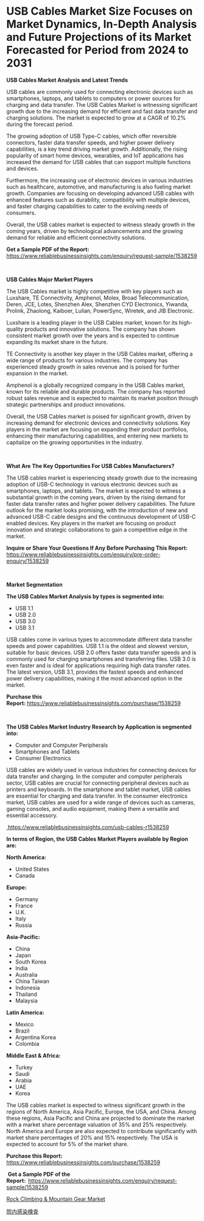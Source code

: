 <p><h1>USB Cables Market Size Focuses on Market Dynamics, In-Depth Analysis and Future Projections of its Market Forecasted for Period from 2024 to 2031</h1></p><p><strong>USB Cables Market Analysis and Latest Trends</strong></p>
<p><p>USB cables are commonly used for connecting electronic devices such as smartphones, laptops, and tablets to computers or power sources for charging and data transfer. The USB Cables Market is witnessing significant growth due to the increasing demand for efficient and fast data transfer and charging solutions. The market is expected to grow at a CAGR of 10.2% during the forecast period.</p><p>The growing adoption of USB Type-C cables, which offer reversible connectors, faster data transfer speeds, and higher power delivery capabilities, is a key trend driving market growth. Additionally, the rising popularity of smart home devices, wearables, and IoT applications has increased the demand for USB cables that can support multiple functions and devices.</p><p>Furthermore, the increasing use of electronic devices in various industries such as healthcare, automotive, and manufacturing is also fueling market growth. Companies are focusing on developing advanced USB cables with enhanced features such as durability, compatibility with multiple devices, and faster charging capabilities to cater to the evolving needs of consumers.</p><p>Overall, the USB cables market is expected to witness steady growth in the coming years, driven by technological advancements and the growing demand for reliable and efficient connectivity solutions.</p></p>
<p><strong>Get a Sample PDF of the Report:&nbsp;</strong> <a href="https://www.reliablebusinessinsights.com/enquiry/request-sample/1538259">https://www.reliablebusinessinsights.com/enquiry/request-sample/1538259</a></p>
<p>&nbsp;</p>
<p><strong>USB Cables Major Market Players</strong></p>
<p><p>The USB Cables market is highly competitive with key players such as Luxshare, TE Connectivity, Amphenol, Molex, Broad Telecommunication, Deren, JCE, Lotes, Shenzhen Alex, Shenzhen CYD Electronics, Yiwanda, Prolink, Zhaolong, Kaiboer, Lulian, PowerSync, Wiretek, and JIB Electronic. </p><p>Luxshare is a leading player in the USB Cables market, known for its high-quality products and innovative solutions. The company has shown consistent market growth over the years and is expected to continue expanding its market share in the future. </p><p>TE Connectivity is another key player in the USB Cables market, offering a wide range of products for various industries. The company has experienced steady growth in sales revenue and is poised for further expansion in the market.</p><p>Amphenol is a globally recognized company in the USB Cables market, known for its reliable and durable products. The company has reported robust sales revenue and is expected to maintain its market position through strategic partnerships and product innovations.</p><p>Overall, the USB Cables market is poised for significant growth, driven by increasing demand for electronic devices and connectivity solutions. Key players in the market are focusing on expanding their product portfolios, enhancing their manufacturing capabilities, and entering new markets to capitalize on the growing opportunities in the industry.</p></p>
<p>&nbsp;</p>
<p><strong>What Are The Key Opportunities For USB Cables Manufacturers?</strong></p>
<p><p>The USB cables market is experiencing steady growth due to the increasing adoption of USB-C technology in various electronic devices such as smartphones, laptops, and tablets. The market is expected to witness a substantial growth in the coming years, driven by the rising demand for faster data transfer rates and higher power delivery capabilities. The future outlook for the market looks promising, with the introduction of new and advanced USB-C cable designs and the continuous development of USB-C enabled devices. Key players in the market are focusing on product innovation and strategic collaborations to gain a competitive edge in the market.</p></p>
<p><strong>Inquire or Share Your Questions If Any Before Purchasing This Report:</strong> <a href="https://www.reliablebusinessinsights.com/enquiry/pre-order-enquiry/1538259">https://www.reliablebusinessinsights.com/enquiry/pre-order-enquiry/1538259</a></p>
<p>&nbsp;</p>
<p><strong>Market Segmentation</strong></p>
<p><strong>The USB Cables Market Analysis by types is segmented into:</strong></p>
<p><ul><li>USB 1.1</li><li>USB 2.0</li><li>USB 3.0</li><li>USB 3.1</li></ul></p>
<p><p>USB cables come in various types to accommodate different data transfer speeds and power capabilities. USB 1.1 is the oldest and slowest version, suitable for basic devices. USB 2.0 offers faster data transfer speeds and is commonly used for charging smartphones and transferring files. USB 3.0 is even faster and is ideal for applications requiring high data transfer rates. The latest version, USB 3.1, provides the fastest speeds and enhanced power delivery capabilities, making it the most advanced option in the market.</p></p>
<p><strong>Purchase this Report:&nbsp;</strong><a href="https://www.reliablebusinessinsights.com/purchase/1538259">https://www.reliablebusinessinsights.com/purchase/1538259</a></p>
<p>&nbsp;</p>
<p><strong>The USB Cables Market Industry Research by Application is segmented into:</strong></p>
<p><ul><li>Computer and Computer Peripherals</li><li>Smartphones and Tablets</li><li>Consumer Electronics</li></ul></p>
<p><p>USB cables are widely used in various industries for connecting devices for data transfer and charging. In the computer and computer peripherals sector, USB cables are crucial for connecting peripheral devices such as printers and keyboards. In the smartphone and tablet market, USB cables are essential for charging and data transfer. In the consumer electronics market, USB cables are used for a wide range of devices such as cameras, gaming consoles, and audio equipment, making them a versatile and essential accessory.</p></p>
<p><a href="https://www.reliablebusinessinsights.com/usb-cables-r1538259">&nbsp;https://www.reliablebusinessinsights.com/usb-cables-r1538259</a></p>
<p><strong>In terms of Region, the USB Cables Market Players available by Region are:</strong></p>
<p>
    <p> <strong> North America: </strong>
        <ul>
            <li>United States</li>
            <li>Canada</li>
        </ul>
        </p> 
    <p> <strong> Europe: </strong>
        <ul>
            <li>Germany</li>
            <li>France</li>
            <li>U.K.</li>
            <li>Italy</li>
            <li>Russia</li>
        </ul>
        </p> 
    <p> <strong> Asia-Pacific: </strong>
        <ul>
            <li>China</li>
            <li>Japan</li>
            <li>South Korea</li>
            <li>India</li>
            <li>Australia</li>
            <li>China Taiwan</li>
            <li>Indonesia</li>
            <li>Thailand</li>
            <li>Malaysia</li>
        </ul>
        </p> 
    <p> <strong> Latin America: </strong>
        <ul>
            <li>Mexico</li>
            <li>Brazil</li>
            <li>Argentina Korea</li>
            <li>Colombia</li>
        </ul>
        </p> 
    <p> <strong> Middle East & Africa: </strong>
        <ul>
            <li>Turkey</li>
            <li>Saudi</li>
            <li>Arabia</li>
            <li>UAE</li>
            <li>Korea</li>
        </ul>
    </p>
    </p>
<p><p>The USB cables market is expected to witness significant growth in the regions of North America, Asia Pacific, Europe, the USA, and China. Among these regions, Asia Pacific and China are projected to dominate the market with a market share percentage valuation of 35% and 25% respectively. North America and Europe are also expected to contribute significantly with market share percentages of 20% and 15% respectively. The USA is expected to account for 5% of the market share.</p></p>
<p><strong>Purchase this Report: </strong><a href="https://www.reliablebusinessinsights.com/purchase/1538259">https://www.reliablebusinessinsights.com/purchase/1538259</a></p>
<p>&nbsp;<strong>Get a Sample PDF of the Report:&nbsp;&nbsp;</strong><a href="https://www.reliablebusinessinsights.com/enquiry/request-sample/1538259">https://www.reliablebusinessinsights.com/enquiry/request-sample/1538259</a></p>
<p><strong></strong></p>
<p><p><a href="https://github.com/jnzzvtbl92/Market-Research-Report-List-1/blob/main/rock-climbing-mountain-gear-market.md">Rock Climbing & Mountain Gear Market</a></p><p><a href="https://medium.com/@frankfurter35566/2024%E5%B9%B4%E3%81%8B%E3%82%892031%E5%B9%B4%E3%81%BE%E3%81%A7%E3%81%AE%E6%9C%9F%E9%96%93%E3%81%AB%E3%81%8A%E3%81%91%E3%82%8B%E4%B8%96%E7%95%8C%E3%81%AE%E9%99%A2%E5%86%85%E6%84%9F%E6%9F%93%E6%A4%9C%E6%9F%BB%E5%B8%82%E5%A0%B4%E3%81%AE%E6%A9%9F%E4%BC%9A%E3%81%A8%E4%BA%88%E6%B8%AC-d03f094b90ae?postPublishedType=initial">院内感染検査</a></p></p>
